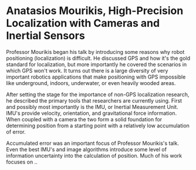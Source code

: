 # Anatasios Mourikis, High-Precision Localization with Cameras and Inertial Sensors

Professor Mourikis began his talk by introducing some reasons why robot positioning (localization) is difficult. He discussed GPS and how it's the gold standard for localization, but more importantly he covered the scenarios in which GPS won't work. It turns out there is a large diversity of very important robotics applications that make positioning with GPS impossible like underground, indoors, underwater, or even heavily wooded areas.

After setting the stage for the importance of non-GPS localization research, he described the primary tools that researchers are currently using. First and possibly most importantly is the IMU, or Inertial Measurement Unit. IMU's provide velocity, orientation, and gravitational force information. When coupled with a camera the two form a solid foundation for determining position from a starting point with a relatively low accumulation of error.

Accumulated error was an important focus of Professor Mourikis's talk. Even the best IMU's and image algorithms introduce some level of information uncertainty into the calculation of position. Much of his work focuses on ..
